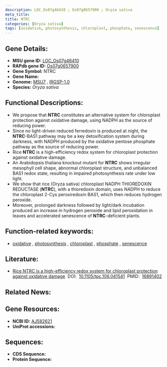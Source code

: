 ```yaml
---
description: LOC_Os07g46410 ; Os07g0657900 ; Oryza sativa
meta_title:
title: NTRC
categories: [Oryza sativa]
tags: [oxidative, photosynthesis, chloroplast, phosphate, senescence]
---
```


## Gene Details:
- **MSU gene ID:** [LOC_Os07g46410](http://rice.uga.edu/cgi-bin/ORF_infopage.cgi?orf=LOC_Os07g46410)  
- **RAPdb gene ID:** [Os07g0657900](https://rapdb.dna.affrc.go.jp/locus/?name=Os07g0657900)  
- **Gene Symbol:** NTRC
- **Gene Name:**
- **Genome:**  [MSU7](http://rice.uga.edu/)&nbsp;,&nbsp;[IRGSP-1.0](https://rapdb.dna.affrc.go.jp/download/irgsp1.html)
- **Species:** *Oryza sativa*

## Functional Descriptions:
   - We propose that **NTRC** constitutes an alternative system for chloroplast protection against oxidative damage, using NADPH as the source of reducing power.
   - Since no light-driven reduced ferredoxin is produced at night, the **NTRC**-BAS1 pathway may be a key detoxification system during darkness, with NADPH produced by the oxidative pentose phosphate pathway as the source of reducing power.
   - Rice **NTRC** is a high-efficiency redox system for chloroplast protection against oxidative damage.
   - An Arabidopsis thaliana knockout mutant for **NTRC** shows irregular mesophyll cell shape, abnormal chloroplast structure, and unbalanced BAS1 redox state, resulting in impaired photosynthesis rate under low light.
   - We show that rice (Oryza sativa) chloroplast NADPH THIOREDOXIN REDUCTASE (**NTRC**), with a thioredoxin domain, uses NADPH to reduce the chloroplast 2-Cys peroxiredoxin BAS1, which then reduces hydrogen peroxide.
   - Moreover, prolonged darkness followed by light/dark incubation produced an increase in hydrogen peroxide and lipid peroxidation in leaves and accelerated senescence of **NTRC**-deficient plants.

## Function-related keywords:
   - [oxidative](/tags/oxidative/)&nbsp;,&nbsp;[photosynthesis](/tags/photosynthesis/)&nbsp;,&nbsp;[chloroplast](/tags/chloroplast/)&nbsp;,&nbsp;[phosphate](/tags/phosphate/)&nbsp;,&nbsp;[senescence](/tags/senescence/)

## Literature:
   - [Rice NTRC is a high-efficiency redox system for chloroplast protection against oxidative damage](https://www.doi.org/10.1105/tpc.106.041541)&nbsp;&nbsp;DOI:&nbsp;&nbsp;[10.1105/tpc.106.041541](https://www.doi.org/10.1105/tpc.106.041541)&nbsp;&nbsp;PMID:&nbsp;&nbsp;[16891402](https://pubmed.ncbi.nlm.nih.gov/16891402/)

## Related News:

## Gene Resources:
- **NCBI ID:**  [AJ582621](http://www.ncbi.nlm.nih.gov/nuccore/AJ582621)
- **UniProt accessions:** [](https://www.uniprot.org/uniprotkb//entry)

## Sequences:
- **CDS Sequence:**
- **Protein Sequence:**
